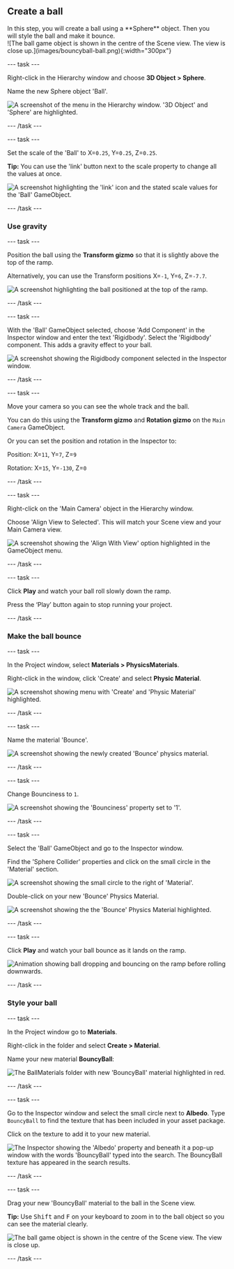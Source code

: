 ## Create a ball 

<div style="display: flex; flex-wrap: wrap">
<div style="flex-basis: 200px; flex-grow: 1; margin-right: 15px;">
In this step, you will create a ball using a **Sphere** object. Then you will style the ball and make it bounce.
</div>
<div>
![The ball game object is shown in the centre of the Scene view. The view is close up.](images/bouncyball-ball.png){:width="300px"}
</div>
</div>

--- task ---

Right-click in the Hierarchy window and choose **3D Object > Sphere**.

Name the new Sphere object 'Ball'.

![A screenshot of the menu in the Hierarchy window. '3D Object' and 'Sphere' are highlighted.](images/new-sphere.png)

--- /task ---

--- task ---

Set the scale of the 'Ball' to X=`0.25`, Y=`0.25`, Z=`0.25`.

**Tip:** You can use the 'link' button next to the scale property to change all the values at once.

![A screenshot highlighting the 'link' icon and the stated scale values for the 'Ball' GameObject.](images/ball-scale.png)

--- /task ---

### Use gravity

--- task ---

Position the ball using the **Transform gizmo** so that it is slightly above the top of the ramp. 

Alternatively, you can use the Transform positions X=`-1`, Y=`6`, Z=`-7.7`.

![A screenshot highlighting the ball positioned at the top of the ramp.](images/ball-position.png)

--- /task ---

--- task ---

With the 'Ball' GameObject selected, choose 'Add Component' in the Inspector window and enter the text 'Rigidbody'. Select the 'Rigidbody' component. This adds a gravity effect to your ball. 

![A screenshot showing the Rigidbody component selected in the Inspector window.](images/rigid-body.png)

--- /task ---

--- task ---

Move your camera so you can see the whole track and the ball. 

You can do this using the **Transform gizmo** and **Rotation gizmo** on the `Main Camera` GameObject. 

Or you can set the position and rotation in the Inspector to: 

Position: X=`11`, Y=`7`, Z=`9`

Rotation: X=`15`, Y=`-130`, Z=`0`

--- /task ---

--- task ---

Right-click on the 'Main Camera' object in the Hierarchy window.

Choose 'Align View to Selected'. This will match your Scene view and your Main Camera view. 

![A screenshot showing the 'Align With View' option highlighted in the GameObject menu.](images/align-view-with-selected.png)

--- /task ---

--- task ---

Click **Play** and watch your ball roll slowly down the ramp.

Press the ‘Play’ button again to stop running your project.

--- /task ---

### Make the ball bounce

--- task ---

In the Project window, select **Materials > PhysicsMaterials**. 

Right-click in the window, click 'Create' and select **Physic Material**. 

![A screenshot showing menu with 'Create' and 'Physic Material' highlighted.](images/create-physic-material.png)

--- /task ---

--- task ---

Name the material 'Bounce'.

![A screenshot showing the newly created 'Bounce' physics material.](images/bounce-material.png)

--- /task ---

--- task ---

Change Bounciness to `1`.

![A screenshot showing the 'Bounciness' property set to '1'.](images/bounciness-one.png)

--- /task ---

--- task ---

Select the 'Ball' GameObject and go to the Inspector window.

Find the 'Sphere Collider' properties and click on the small circle in the 'Material' section. 

![A screenshot showing the small circle to the right of 'Material'.](images/add-physics-material.png)

Double-click on your new 'Bounce' Physics Material.

![A screenshot showing the the 'Bounce' Physics Material highlighted.](images/bounce.png)

--- /task ---

--- task ---

Click **Play** and watch your ball bounce as it lands on the ramp.

![Animation showing ball dropping and bouncing on the ramp before rolling downwards.](images/ball-bounce.gif)

--- /task ---

### Style your ball

--- task ---

In the Project window go to **Materials**. 

Right-click in the folder and select **Create > Material**.

Name your new material **BouncyBall**:

![The BallMaterials folder with new 'BouncyBall' material highlighted in red.](images/bouncyball-material.png)

--- /task ---

--- task ---

Go to the Inspector window and select the small circle next to **Albedo**. Type `BouncyBall` to find the texture that has been included in your asset package. 

Click on the texture to add it to your new material.

![The Inspector showing the 'Albedo' property and beneath it a pop-up window with the words 'BouncyBall' typed into the search. The BouncyBall texture has appeared in the search results.](images/bouncyball-texture.png)

--- /task ---

--- task ---

Drag your new 'BouncyBall' material to the ball in the Scene view. 

**Tip:** Use <kbd>Shift</kbd> and <kbd>F</kbd> on your keyboard to zoom in to the ball object so you can see the material clearly. 

![The ball game object is shown in the centre of the Scene view. The view is close up.](images/bouncyball-ball.png)

--- /task ---